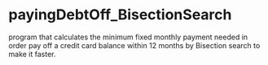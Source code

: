 # payingDebtOff_BisectionSearch
 program that calculates the minimum fixed monthly payment needed in order pay off a credit card balance within 12 months by Bisection search to make it faster.
